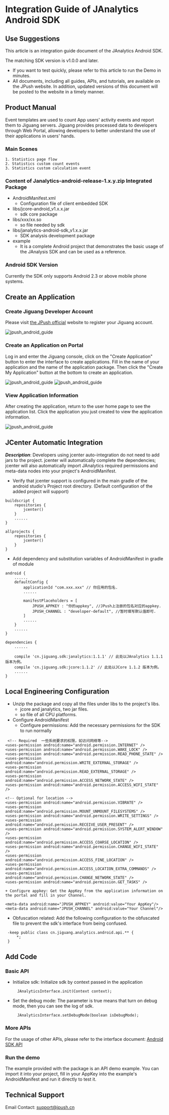 # Integration Guide of JAnalytics Android SDK

## Use Suggestions

This article is an integration guide document of the JAnalytics Android SDK.

The matching SDK version is v1.0.0 and later.

+ If you want to test quickly, please refer to this article to run the Demo in minutes.
+ All documents, including all guides, APIs, and tutorials, are available on the JPush website. In addition, updated versions of this document will be posted to the website in a timely manner.


## Product Manual

Event templates are used to count App users' activity events and report them to Jiguang servers. Jiguang provides processed data to developers through Web Portal, allowing developers to better understand the use of their applications in users' hands.

### Main Scenes

    1. Statistics page flow
    2. Statistics custom count events
    3. Statistics custom calculation event

### Content of Janalytics-android-release-1.x.y.zip Integrated Package 

+ AndroidManifest.xml
    + Configuration file of client embedded SDK
+ libs/jcore-android_v1.x.x.jar
    + sdk core package
+ libs/xxx/xx.so
    + so file needed by sdk
+ libs/janalytics-android-sdk_v1.x.x.jar
    + SDK analysis development package
+ example
    + It is a complete Android project that demonstrates the basic usage of the JAnalysis SDK and can be used as a reference.

### Android SDK Version

Currently the SDK only supports Android 2.3 or above mobile phone systems.

## Create an Application

### Create Jiguang Developer Account

Please visit [the JPush official](https://www.jiguang.cn/push)  website to register your Jiguang account.

![jpush_android_guide](../image/jpush_app_register.png)

### Create an Application on Portal

Log in and enter the Jiguang console, click on the "Create Application" button to enter the interface to create applications. Fill in the name of your application and the name of the application package. Then click the "Create My Application" button at the bottom to create an application.


![jpush_android_guide](../image/jpush_app_create.png)
![jpush_android_guide](../image/jpush_app_create_2.png)


### View Application Information

After creating the application, return to the user home page to see the application list. Click the application you just created to view the application information.

![jpush_android_guide](../image/jpush_app_info.png)

## JCenter Automatic Integration

***Description***: Developers using jcenter auto-integration do not need to add jars to the project. jcenter will automatically complete the dependencies; jcenter will also automatically import JAnalytics required permissions and meta-data nodes into your project's AndroidManifest.

+ Verify that jcenter support is configured in the main gradle of the android studio's Project root directory. (Default configuration of the added project will support)
```
buildscript {
    repositories {
        jcenter()
    }
    ......
}

allprojects {
    repositories {
        jcenter()
    }
}
```

+ Add dependency and substitution variables of AndroidManifest in gradle of module

```
android {
    ......
    defaultConfig {
        applicationId "com.xxx.xxx" // 你应用的包名.
        ......

        manifestPlaceholders = [
            JPUSH_APPKEY : "你的appkey", //JPush上注册的包名对应的appkey.
            JPUSH_CHANNEL : "developer-default", //暂时填写默认值即可.
        ]
        ......
    }
    ......
}

dependencies {
    ......

    compile 'cn.jiguang.sdk:janalytics:1.1.1' // 此处以JAnalytics 1.1.1 版本为例。
    compile 'cn.jiguang.sdk:jcore:1.1.2' // 此处以JCore 1.1.2 版本为例。
    ......
}
```

## Local Engineering Configuration

+ Unzip the package and copy all the files under libs to the project's libs.
    + jcore and janalytics, two jar files.
    + so file of all CPU platforms.
+ Configure AndroidManifest
    + Configure permissions: Add the necessary permissions for the SDK to run normally

```
 <!-- Required  一些系统要求的权限，如访问网络等-->
<uses-permission android:name="android.permission.INTERNET" />
<uses-permission android:name="android.permission.WAKE_LOCK" />
<uses-permission android:name="android.permission.READ_PHONE_STATE" />
<uses-permission android:name="android.permission.WRITE_EXTERNAL_STORAGE" />
<uses-permission android:name="android.permission.READ_EXTERNAL_STORAGE" />
<uses-permission android:name="android.permission.ACCESS_NETWORK_STATE" />
<uses-permission android:name="android.permission.ACCESS_WIFI_STATE" />

<!-- Optional for location -->
<uses-permission android:name="android.permission.VIBRATE" />
<uses-permission android:name="android.permission.MOUNT_UNMOUNT_FILESYSTEMS" />
<uses-permission android:name="android.permission.WRITE_SETTINGS" />
<uses-permission android:name="android.permission.RECEIVE_USER_PRESENT" />
<uses-permission android:name="android.permission.SYSTEM_ALERT_WINDOW" />
<uses-permission android:name="android.permission.ACCESS_COARSE_LOCATION" />
<uses-permission android:name="android.permission.CHANGE_WIFI_STATE" />
<uses-permission android:name="android.permission.ACCESS_FINE_LOCATION" />
<uses-permission android:name="android.permission.ACCESS_LOCATION_EXTRA_COMMANDS" />
<uses-permission android:name="android.permission.CHANGE_NETWORK_STATE" />
<uses-permission android:name="android.permission.GET_TASKS" />
```

    + Configure appkey: Get the AppKey from the application information on the portal and fill in your Channel.

```
<meta-data android:name="JPUSH_APPKEY" android:value="Your AppKey"/>
<meta-data android:name="JPUSH_CHANNEL" android:value="Your Channel"/>
```

+ Obfuscation related: Add the following configuration to the obfuscated file to prevent the sdk's interface from being confused.

```
 -keep public class cn.jiguang.analytics.android.api.** {
     *;
 }
```

## Add Code

### Basic API

+ Initialize sdk: Initialize sdk by context passed in the application

        JAnalyticsInterface.init(Context context);

+ Set the debug mode: The parameter is true means that turn on debug mode, then you can see the log of sdk.

        JAnalyticsInterface.setDebugMode(boolean isDebugMode);

### More APIs

For the usage of other APIs, please refer to the interface document: [Android SDK API](http://docs-test.jiguang.cn/janalytics/client/android_api/)

### Run the demo

The example provided with the package is an API demo example. You can import it into your project, fill in your AppKey into the example's AndroidManifest and run it directly to test it.


## Technical Support

Email Contact: [support&#64;jpush.cn](mailto:support&#64;jpush.cn)
